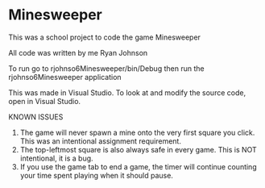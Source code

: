 # Minesweeper

This was a school project to code the game Minesweeper

All code was written by me Ryan Johnson

To run go to rjohnso6Minesweeper/bin/Debug
then run the rjohnso6Minesweeper application

This was made in Visual Studio. To look at and modify the source code, open in Visual Studio.

KNOWN ISSUES

1. The game will never spawn a mine onto the very first square you click. This was an intentional assignment requirement.
2. The top-leftmost square is also always safe in every game. This is NOT intentional, it is a bug.
3. If you use the game tab to end a game, the timer will continue counting your time spent playing when it should pause.
